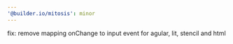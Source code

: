 ```yaml
---
'@builder.io/mitosis': minor
---
```


fix: remove mapping onChange to input event for agular, lit, stencil and html
